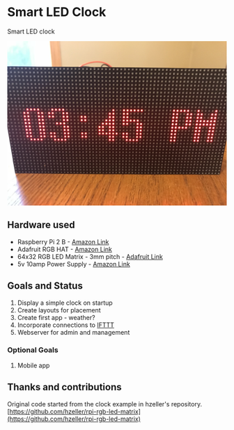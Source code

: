 # Smart LED Clock
Smart LED clock

![Updated Clock Pic](img/clock_basic.jpg)
## Hardware used
- Raspberry Pi 2 B - [Amazon Link](https://www.amazon.com/Raspberry-Pi-Model-Desktop-Linux/dp/B00T2U7R7I)
- Adafruit RGB HAT - [Amazon Link](https://www.amazon.com/Adafruit-RGB-Matrix-HAT-Raspberry/dp/B00SK69C6E/ref=sr_1_5?s=electronics&ie=UTF8&qid=1513801675&sr=1-5&keywords=adafruit+hat)
- 64x32 RGB LED Matrix - 3mm pitch  - [Adafruit Link](https://www.adafruit.com/product/2279)
- 5v 10amp Power Supply - [Amazon Link](https://smile.amazon.com/gp/product/B01M0KLECZ/ref=oh_aui_detailpage_o00_s00?ie=UTF8&psc=1)

## Goals and Status
1. Display a simple clock on startup
1. Create layouts for placement
1. Create first app - weather?
1. Incorporate connections to [IFTTT](https://ifttt.com/)
1. Webserver for admin and management

### Optional Goals
1. Mobile app

## Thanks and contributions
Original code started from the clock example in hzeller's repository.
[https://github.com/hzeller/rpi-rgb-led-matrix](https://github.com/hzeller/rpi-rgb-led-matrix)
